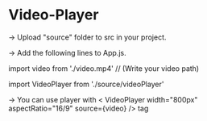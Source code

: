 # Video-Player
-> Upload "source" folder to src in your project.

-> Add the following lines to App.js.

  import video from './video.mp4' // (Write your video path)
  
  import VideoPlayer from './source/videoPlayer'


-> You can use player with < VideoPlayer width="800px" aspectRatio="16/9" source={video} /> tag
